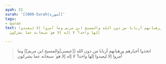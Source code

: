 ```yaml
---
ayah: 31
surah: '[[009-Surah|سورة]]'
tags:
- quran
text: اتخذوا أحبارهم ورهبانهم أربابا من دون الله والمسيح ابن مريم وما أمروا إلا ليعبدوا
  إلها واحدا ۖ لا إله إلا هو ۚ سبحانه عما يشركون

---
```

> اتخذوا أحبارهم ورهبانهم أربابا من دون الله [[عيسى|والمسيح ابن مريم]] وما أمروا إلا ليعبدوا إلها واحدا ۖ لا إله إلا هو ۚ سبحانه عما يشركون
